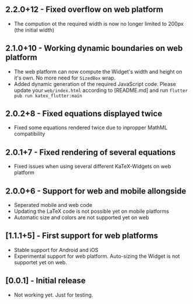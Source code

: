 ## 2.2.0+12 - Fixed overflow on web platform

 * The compution ot the required width is now no longer limited to 200px (the initial width)

## 2.1.0+10 - Working dynamic boundaries on web platform

 * The web platform can now compute the Widget's width and height on it's own. No more need for `SizedBox` wrap.
 * Added dynamic generation of the required JavaScript code. Please update your `web/index.html` according to [README.md] and run `flutter pub run katex_flutter:main`

## 2.0.2+8 - Fixed equations displayed twice

 * Fixed some equations rendered twice due to inpropper MathML compatibility

## 2.0.1+7 - Fixed rendering of several equations

 * Fixed issues when using several different KaTeX-Widgets on web platform

## 2.0.0+6 - Support for web and mobile allongside

 * Seperated mobile and web code
 * Updating the LaTeX code is not possible yet on mobile platforms
 * Automatic size and colors are not supported yet on web

## [1.1.1+5] - First support for web platforms

* Stable support for Android and iOS
* Experimental support for web platform. Auto-sizing the Widget is not supportet yet on web.

## [0.0.1] - Initial release

* Not working yet. Just for testing.
